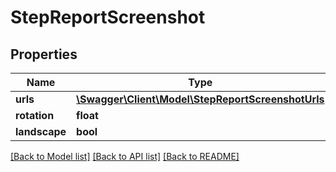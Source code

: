 # StepReportScreenshot

## Properties
Name | Type | Description | Notes
------------ | ------------- | ------------- | -------------
**urls** | [**\Swagger\Client\Model\StepReportScreenshotUrls**](StepReportScreenshotUrls.md) |  | 
**rotation** | **float** |  | 
**landscape** | **bool** |  | 

[[Back to Model list]](../README.md#documentation-for-models) [[Back to API list]](../README.md#documentation-for-api-endpoints) [[Back to README]](../README.md)


